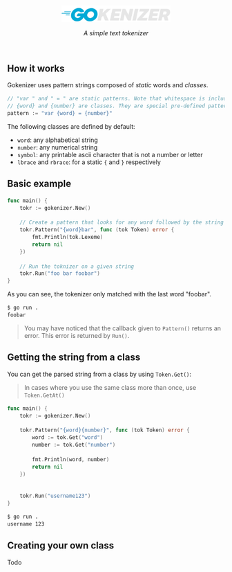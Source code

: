 <div align="center">

<img src=".github/assets/logo.png" width="50%"></img>

*A simple text tokenizer*

</div>

<br>

## How it works

Gokenizer uses pattern strings composed of *static* words and *classes*.

```go
// "var " and " = " are static patterns. Note that whitespace is included.
// {word} and {number} are classes. They are special pre-defined patterns.
pattern := "var {word} = {number}"
```

The following classes are defined by default:

- `word`: any alphabetical string
- `number`: any numerical string
- `symbol`: any printable ascii character that is not a number or letter
- `lbrace` and `rbrace`: for a static `{` and `}` respectively

## Basic example

```go
func main() {
    tokr := gokenizer.New()

    // Create a pattern that looks for any word followed by the string "bar":
    tokr.Pattern("{word}bar", func (tok Token) error {
        fmt.Println(tok.Lexeme)
        return nil
    })

    // Run the toknizer on a given string
    tokr.Run("foo bar foobar")
}
```

As you can see, the tokenizer only matched with the last word "foobar".

```sh
$ go run .
foobar
```

> You may have noticed that the callback given to `Pattern()` returns an error. This error is returned by `Run()`.

## Getting the string from a class

You can get the parsed string from a class by using `Token.Get()`:

> In cases where you use the same class more than once, use `Token.GetAt()`

```go
func main() {
    tokr := gokenizer.New()

    tokr.Pattern("{word}{number}", func (tok Token) error {
        word := tok.Get("word")
        number := tok.Get("number")

        fmt.Println(word, number)
        return nil
    })


    tokr.Run("username123")
}
```

```sh
$ go run .
username 123
```

## Creating your own class

Todo
